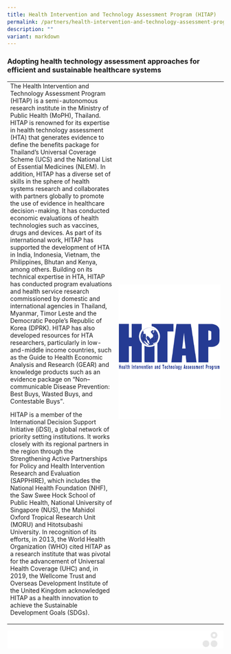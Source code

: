```yaml
---
title: Health Intervention and Technology Assessment Program (HITAP)
permalink: /partners/health-intervention-and-technology-assessment-program-hitap/
description: ""
variant: markdown
---
```

### Adopting health technology assessment approaches for efficient and sustainable healthcare systems


<table>
	<tbody>
		<tr>
			<td style="width:50%">
The Health Intervention and Technology Assessment Program (HITAP) is a semi-autonomous research institute in the Ministry of Public Health (MoPH), Thailand. HITAP is renowned for its expertise in health technology assessment (HTA) that generates evidence to define the benefits package for Thailand’s&nbsp;Universal Coverage Scheme (UCS) and the National List of Essential Medicines (NLEM). In addition, HITAP has a diverse set of skills in the sphere of health systems research and collaborates with partners globally to promote the use of evidence in healthcare decision-making. It has conducted economic evaluations of health technologies such as vaccines, drugs and devices. As part of its international work, HITAP has supported the development of HTA in India, Indonesia, Vietnam, the Philippines, Bhutan and Kenya, among others. Building on its technical expertise in HTA, HITAP has conducted program evaluations and health service research commissioned by domestic and international agencies in Thailand, Myanmar, Timor Leste&nbsp;and the Democratic People’s Republic of Korea (DPRK). HITAP has also developed resources for HTA researchers, particularly in low-and-middle income countries, such as the Guide to Health Economic Analysis and Research (GEAR) and knowledge products such as an evidence&nbsp;package on “Non–communicable Disease Prevention: Best Buys, Wasted Buys, and Contestable Buys”.

HITAP is a member of the International Decision Support Initiative (iDSI), a global network of priority setting institutions. It works closely with its regional partners in the region through the Strengthening Active Partnerships for Policy and Health Intervention Research and Evaluation (SAPPHIRE), which includes the National Health Foundation (NHF), the Saw Swee Hock School of Public Health, National University of Singapore (NUS), the Mahidol Oxford Tropical Research Unit (MORU) and Hitotsubashi University. In recognition of its efforts, in 2013, the World Health Organization (WHO) cited HITAP as a research institute that was pivotal for the advancement of Universal Health Coverage (UHC) and, in 2019, the Wellcome Trust and Overseas Development Institute of the United Kingdom acknowledged HITAP as a health innovation to achieve the Sustainable Development Goals (SDGs).
							</td>
			<td style="width:50%">
				<img src="/images/Collaborate/Partners/hitap-logo1.png">
			</td>
		</tr>
	</tbody>
</table>

![](/images/Banners/banners_page%20footer%203%20-%20grey.png)